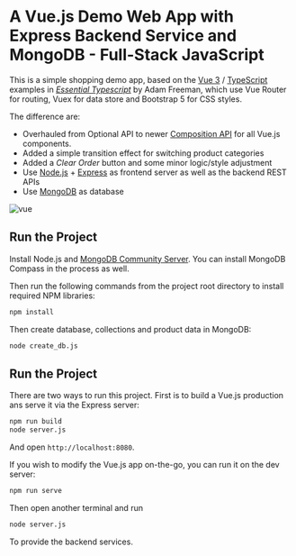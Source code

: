 # A Vue.js Demo Web App with Express Backend Service and MongoDB - Full-Stack JavaScript

This is a simple shopping demo app, based on the [Vue 3](https://vuejs.org/) / [TypeScript](https://www.typescriptlang.org/) examples in [_Essential Typescript_](https://github.com/Apress/essential-typescript-4) by Adam Freeman, which use Vue Router for routing, Vuex for data store and Bootstrap 5 for CSS styles.

The difference are:

* Overhauled from Optional API to newer [Composition API](https://vuejs.org/guide/extras/composition-api-faq.html) for all Vue.js components. 
* Added a simple transition effect for switching product categories
* Added a _Clear Order_ button and some minor logic/style adjustment
* Use [Node.js](https://nodejs.org/en/) + [Express](https://expressjs.com/) as frontend server as well as the backend REST APIs
* Use [MongoDB](https://www.mongodb.com/) as database

![vue](https://user-images.githubusercontent.com/44191076/158605142-f6e01254-a794-4a09-9544-e9435a09e706.png)

## Run the Project

Install Node.js and [MongoDB Community Server](https://www.mongodb.com/try/download/community). You can install MongoDB Compass in the process as well.

Then run the following commands from the project root directory to install required NPM libraries:

```bash
npm install
```

Then create database, collections and product data in MongoDB:

```bash
node create_db.js
```

## Run the Project

There are two ways to run this project. First is to build a Vue.js production ans serve it via the Express server:

```bash
npm run build
node server.js
```

And open ```http://localhost:8080```.

If you wish to modify the Vue.js app on-the-go, you can run it on the dev server:

```bash
npm run serve
```

Then open another terminal and run

```bash
node server.js
```

To provide the backend services.
